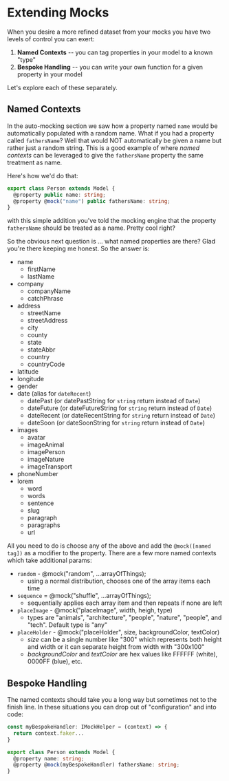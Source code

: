 # Extending Mocks

When you desire a more refined dataset from your mocks you have two levels of control you can exert:

1.  **Named Contexts** -- you can tag properties in your model to a known "type"
2.  **Bespoke Handling** -- you can write your own function for a given property in your model

Let's explore each of these separately.

## Named Contexts

In the auto-mocking section we saw how a property named `name` would be automatically populated with a random name. What if you had a property called `fathersName`? Well that would NOT automatically be given a name but rather just a random string. This is a good example of where _named contexts_ can be leveraged to give the `fathersName` property the same treatment as name.

Here's how we'd do that:

```typescript
export class Person extends Model {
  @property public name: string;
  @property @mock("name") public fathersName: string;
}
```

with this simple addition you've told the mocking engine that the property `fathersName` should be treated as a name. Pretty cool right?

So the obvious next question is ... what named properties are there? Glad you're there keeping me honest. So the answer is:

- name
  - firstName
  - lastName
- company
  - companyName
  - catchPhrase
- address
  - streetName
  - streetAddress
  - city
  - county
  - state
  - stateAbbr
  - country
  - countryCode
- latitude
- longitude
- gender
- date (alias for `dateRecent`)
  - datePast (or datePastString for `string` return instead of `Date`)
  - dateFuture (or dateFutureString for `string` return instead of `Date`)
  - dateRecent (or dateRecentString for `string` return instead of `Date`)
  - dateSoon (or dateSoonString for `string` return instead of `Date`)
- images
  - avatar
  - imageAnimal
  - imagePerson
  - imageNature
  - imageTransport
- phoneNumber
- lorem
  - word
  - words
  - sentence
  - slug
  - paragraph
  - paragraphs
  - url

All you need to do is choose any of the above and add the `@mock([named tag])` as a modifier to the property. There are a few more named contexts which take additional params:

- `random` - @mock("random", ...arrayOfThings);
  - using a normal distribution, chooses one of the array items each time
- `sequence` = @mock("shuffle", ...arrayOfThings);
  - sequentially applies each array item and then repeats if none are left
- `placeImage` - @mock("placeImage", width, heigh, type)
  - types are "animals", "architecture", "people", "nature", "people", and "tech". Default type is "any"
- `placeHolder` - @mock("placeHolder", size, backgroundColor, textColor)
  - *size* can be a single number like "300" which represents both height and width or it can separate height from width with "300x100"
  - *backgroundColor* and *textColor* are hex values like FFFFFF (white), 0000FF (blue), etc.

## Bespoke Handling

The named contexts should take you a long way but sometimes not to the finish line. In these situations you can drop out of "configuration" and into code:

```typescript
const myBespokeHandler: IMockHelper = (context) => {
  return context.faker...
}

export class Person extends Model {
  @property name: string;
  @property @mock(myBespokeHandler) fathersName: string;
}
```
